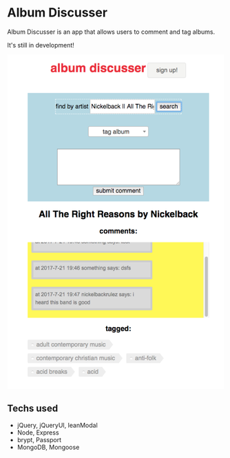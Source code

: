 # Album Discusser

Album Discusser is an app that allows users to comment and tag albums.

It's still in development!

![something](/readme/images/full-view.png)

## Techs used

* jQuery, jQueryUI, leanModal
* Node, Express
* brypt, Passport
* MongoDB, Mongoose